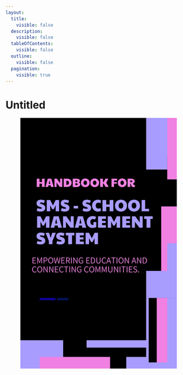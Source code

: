 ```yaml
---
layout:
  title:
    visible: false
  description:
    visible: false
  tableOfContents:
    visible: false
  outline:
    visible: false
  pagination:
    visible: true
---
```


# Untitled



<figure><img src=".gitbook/assets/Innovation.jpg" alt=""><figcaption></figcaption></figure>
